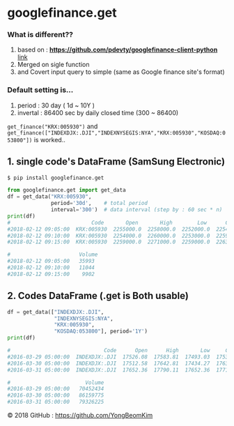 
# googlefinance.get

### What is different??
1. based on : **https://github.com/pdevty/googlefinance-client-python** [link](https://github.com/pdevty/googlefinance-client-python)
1. Merged on sigle function 
1. and Covert input query to simple (same as Google finance site's format)

### Default setting is...
1. period   : 30 day ( 1d ~ 10Y )
1. invertal : 86400 sec by daily closed time (300 ~ 86400)

`get_finance("KRX:005930")` and  `get_finance(["INDEXDJX:.DJI","INDEXNYSEGIS:NYA","KRX:005930","KOSDAQ:053800"])` is worked..


## 1. single code's DataFrame (SamSung Electronic)

```python
$ pip install googlefinance.get

from googlefinance.get import get_data
df = get_data("KRX:005930",
              period='30d',    # total period
              interval='300')  # data interval (step by : 60 sec * n)
print(df)
#                          Code       Open       High        Low      Close  \
#2018-02-12 09:05:00  KRX:005930  2255000.0  2258000.0  2252000.0  2254000.0
#2018-02-12 09:10:00  KRX:005930  2254000.0  2260000.0  2253000.0  2259000.0
#2018-02-12 09:15:00  KRX:005930  2259000.0  2271000.0  2259000.0  2263000.0

#                      Volume
#2018-02-12 09:05:00   35993
#2018-02-12 09:10:00   11044
#2018-02-12 09:15:00    9902
```


## 2. Codes DataFrame (.get is Both usable)
```python
df = get_data(["INDEXDJX:.DJI",
               "INDEXNYSEGIS:NYA",
               "KRX:005930",
               "KOSDAQ:053800"], period='1Y')
print(df)

#                              Code      Open      High       Low     Close  \
#2016-03-29 05:00:00  INDEXDJX:.DJI  17526.08  17583.81  17493.03  17535.39
#2016-03-30 05:00:00  INDEXDJX:.DJI  17512.58  17642.81  17434.27  17633.11
#2016-03-31 05:00:00  INDEXDJX:.DJI  17652.36  17790.11  17652.36  17716.66

#                        Volume
#2016-03-29 05:00:00   70452434
#2016-03-30 05:00:00   86159775
#2016-03-31 05:00:00   79326225
```

© 2018 GitHub : https://github.com/YongBeomKim